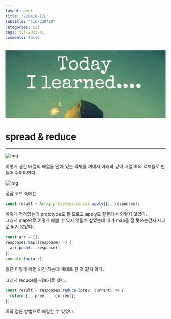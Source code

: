 ```yaml
---
layout: post
title: "220418-TIL"
subtitle: "TIL-220418"
categories: til
tags: til-2022-01
comments: false
---
```


![1-1](/assets/img/TIL.jpeg)

# spread & reduce

---

![img](https://i.imgur.com/bsJAKM3.png)

이렇게 생긴 배열의 배열을 안에 있는 객체를 꺼내서 아래와 같이 배열 속의 객체들로 만들어 주어야한다.

![img](https://i.imgur.com/bZAJXr2.png)

정답 코드 속에는

```js
const result = Array.prototype.concat.apply([], responses);
```

이렇게 적혀있는데 prototype도 잘 모르고 apply도 잘몰라서 와닿지 않았다.  
그래서 map으로 어떻게 해볼 수 있지 않을까 싶었는데 내가 map을 잘 못쓰는건지 제대로 되지 않았다.

```js
const arr = [];
responses.map((response) => {
  arr.push(...response);
});
console.log(arr);
```

일단 이렇게 하면 되긴 하는데 제대로 한 것 같지 않다.

그래서 reduce를 써보기로 했다.

```js
const result = responses.reduce((prev, current) => {
  return [...prev, ...current];
});
```

이와 같은 방법으로 해결할 수 있었다.
